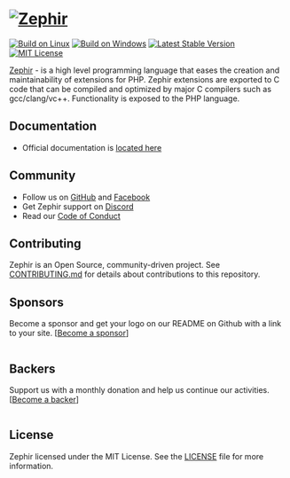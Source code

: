 # [![Zephir][zephir logo]][web site]

[![Build on Linux][actions lin badge]][actions link]
[![Build on Windows][actions win badge]][actions link]
[![Latest Stable Version][version badge]][packagist link]
[![MIT License][license badge]](./LICENSE)

[Zephir][web site] - is a high level programming language that eases the creation and maintainability of extensions for PHP.
Zephir extensions are exported to C code that can be compiled and optimized by major C compilers such as gcc/clang/vc++.
Functionality is exposed to the PHP language.

## Documentation

* Official documentation is [located here][docs]

## Community

* Follow us on [GitHub][zephir] and [Facebook][facebook]
* Get Zephir support on [Discord][discord]
* Read our [Code of Conduct](./CODE_OF_CONDUCT.md)

## Contributing

Zephir is an Open Source, community-driven project. See [CONTRIBUTING.md](./CONTRIBUTING.md)
for details about contributions to this repository.

## Sponsors

Become a sponsor and get your logo on our README on Github with a link to your site.
[[Become a sponsor](https://opencollective.com/phalcon#sponsor)]

<a href="https://opencollective.com/phalcon/#contributors">
<img src="https://opencollective.com/phalcon/tiers/sponsors.svg?avatarHeight=48&width=800" alt="">
</a>

## Backers

Support us with a monthly donation and help us continue our activities.
[[Become a backer](https://opencollective.com/phalcon#backer)]

<a href="https://opencollective.com/phalcon/#contributors">
<img src="https://opencollective.com/phalcon/tiers/backers.svg?avatarHeight=48&width=800&height=200" alt="">
</a>

## License

Zephir licensed under the MIT License. See the [LICENSE](./LICENSE) file for more information.

[docs]: https://docs.zephir-lang.com
[zephir]: https://github.com/phalcon/zephir
[facebook]: https://www.facebook.com/groups/zephir.language
[discord]: https://phalcon.link/discord
[zephir logo]: https://assets.phalconphp.com/zephir/zephir_logo-105x36.svg
[web site]: https://zephir-lang.com
[actions link]: https://github.com/phalcon/zephir/actions
[actions lin badge]: https://github.com/phalcon/zephir/workflows/Linux%20CI/badge.svg
[actions win badge]: https://github.com/phalcon/zephir/workflows/Windows%20CI/badge.svg
[version badge]: https://poser.pugx.org/phalcon/zephir/v/stable.svg
[packagist link]: https://packagist.org/packages/phalcon/zephir
[license badge]: https://poser.pugx.org/phalcon/zephir/license.svg
